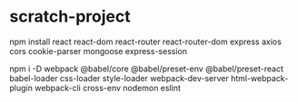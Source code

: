 # scratch-project

npm install react react-dom react-router react-router-dom express axios cors cookie-parser mongoose express-session 


npm i -D webpack @babel/core @babel/preset-env @babel/preset-react babel-loader css-loader style-loader webpack-dev-server html-webpack-plugin webpack-cli cross-env nodemon eslint
